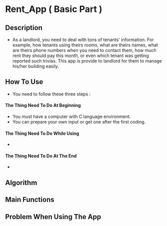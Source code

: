 # Rent_App ( Basic Part )

## Description
- As a landlord, you need to deal with tons of tenants' information. For example, how tenants using theirs rooms, what are theirs names, what are theirs phone numbers when you need to contact them, how much rent they should pay this month, or even which tenant was getting reported such trivias. This app is provide to landlord for them to manage his/her building easily.
## How To Use
- You need to follow these three steps : 
#### The Thing Need To Do At Beginning
- You must have a computer with C language environment.
- You can prepare your own input or get one after the first coding.
#### The Thing Need To Do While Using
-
#### The Thing Need To Do At The End
-
## Algorithm
## Main Functions
## Problem When Using The App
